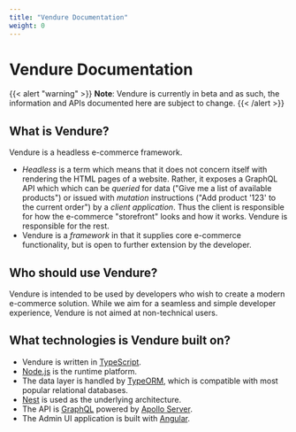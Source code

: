 ```yaml
---
title: "Vendure Documentation"
weight: 0
---
```


# Vendure Documentation

{{< alert "warning" >}}
**Note**: Vendure is currently in beta and as such, the information and APIs documented here are subject to change.
{{< /alert >}}

## What is Vendure?

Vendure is a headless e-commerce framework.

* *Headless* is a term which means that it does not concern itself with rendering the HTML pages of a website. Rather, it exposes a GraphQL API which which can be *queried* for data ("Give me a list of available products") or issued with *mutation* instructions ("Add product '123' to the current order") by a *client application*. Thus the client is responsible for how the e-commerce "storefront" looks and how it works. Vendure is responsible for the rest.
* Vendure is a *framework* in that it supplies core e-commerce functionality, but is open to further extension by the developer.

## Who should use Vendure?

Vendure is intended to be used by developers who wish to create a modern e-commerce solution. While we aim for a seamless and simple developer experience, Vendure is not aimed at non-technical users.

## What technologies is Vendure built on?

* Vendure is written in [TypeScript](https://www.typescriptlang.org/).
* [Node.js](https://nodejs.org/en/) is the runtime platform.
* The data layer is handled by [TypeORM](http://typeorm.io/), which is compatible with most popular relational databases.
* [Nest](https://nestjs.com/) is used as the underlying architecture.
* The API is [GraphQL](https://graphql.org/) powered by [Apollo Server](https://www.apollographql.com/docs/apollo-server/).
* The Admin UI application is built with [Angular](https://angular.io/).
